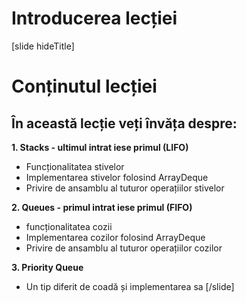 # Introducerea lecției

[slide hideTitle]

# Conținutul lecției

## În această lecție veți învăța despre:

**1. Stacks - ultimul intrat iese primul (LIFO)**
- Funcționalitatea stivelor
- Implementarea stivelor folosind ArrayDeque
- Privire de ansamblu al tuturor operațiilor stivelor

**2. Queues - primul intrat iese primul (FIFO)**
- funcționalitatea cozii
- Implementarea cozilor folosind ArrayDeque
- Privire de ansamblu al tuturor operațiilor cozilor

**3. Priority Queue**
- Un tip diferit de coadă și implementarea sa
[/slide]
